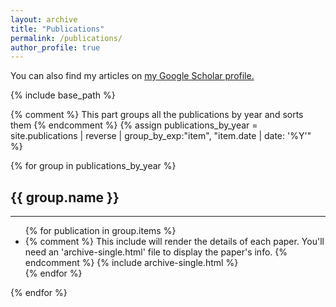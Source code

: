 ```yaml
---
layout: archive
title: "Publications"
permalink: /publications/
author_profile: true
---
```


You can also find my articles on <u><a href="https://scholar.google.com/citations?user=your-id">my Google Scholar profile</a>.</u>

{% include base_path %}

{% comment %}
  This part groups all the publications by year and sorts them
{% endcomment %}
{% assign publications_by_year = site.publications | reverse | group_by_exp:"item", "item.date | date: '%Y'" %}

{% for group in publications_by_year %}
  <h2 class="archive__subtitle">{{ group.name }}</h2>
  <hr>
  <ul>
  {% for publication in group.items %}
    <li>
      {% comment %}
        This include will render the details of each paper.
        You'll need an 'archive-single.html' file to display the paper's info.
      {% endcomment %}
      {% include archive-single.html %}
    </li>
  {% endfor %}
  </ul>
{% endfor %}

